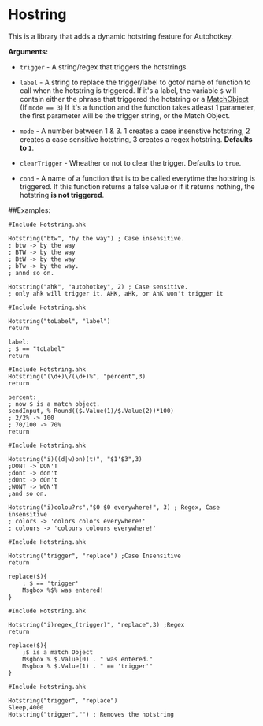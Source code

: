 Hostring
===
This is a library that adds a dynamic hotstring feature for Autohotkey.

**Arguments:**

- `trigger` - A string/regex that triggers the hotstrings.
- `label` - A string to replace the trigger/label to goto/ name of function to call when the hotstring is triggered.
			If it's a label, the variable `$` will contain either the phrase that triggered the hotstring or a [MatchObject](http://ahkscript.org/docs/commands/RegExMatch.htm#MatchObject) (If `mode == 3`)
			If it's a function and the function takes atleast 1 parameter, the first parameter will be the trigger string, or the Match Object.

- `mode` - A number between 1 & 3. 1 creates a case insenstive hotstring, 2 creates a case sensitive hotstring, 3 creates a regex hotstring. **Defaults to `1`**.
- `clearTrigger` - Wheather or not to clear the trigger. Defaults to `true`.
- `cond` - A name of a function that is to be called everytime the hotstring is triggered. If this function returns a false value or if it returns nothing, the hotstring **is not triggered**.

##Examples:
```autohotkey
#Include Hotstring.ahk

Hotstring("btw", "by the way") ; Case insensitive.
; btw -> by the way
; BTW -> by the way
; BtW -> by the way
; bTw -> by the way.
; annd so on.

Hotstring("ahk", "autohotkey", 2) ; Case sensitive. 
; only ahk will trigger it. AHK, aHk, or AhK won't trigger it
```

```autohotkey
#Include Hotstring.ahk

Hotstring("toLabel", "label")
return

label:
; $ == "toLabel"
return

```

```autohotkey
#Include Hotstring.ahk
Hotstring("(\d+)\/(\d+)%", "percent",3)
return

percent:
; now $ is a match object.
sendInput, % Round(($.Value(1)/$.Value(2))*100)
; 2/2% -> 100
; 70/100 -> 70%
return
```

```autohotkey
#Include Hotstring.ahk

Hotstring("i)((d|w)on)(t)", "$1'$3",3) 
;DONT -> DON'T
;dont -> don't
;dOnt -> dOn't
;WONT -> WON'T
;and so on.

Hotstring("i)colou?rs","$0 $0 everywhere!", 3) ; Regex, Case insensitive
; colors -> 'colors colors everywhere!'
; colours -> 'colours colours everywhere!'

```

```autohotkey
#Include Hotstring.ahk

Hotstring("trigger", "replace") ;Case Insensitive
return

replace($){
	; $ == 'trigger'
	Msgbox %$% was entered!
}
```

```autohotkey
#Include Hotstring.ahk

Hotstring("i)regex_(trigger)", "replace",3) ;Regex
return

replace($){
	;$ is a match Object
	Msgbox % $.Value(0) . " was entered."
	Msgbox % $.Value(1) . " == 'trigger'"
}
```

```autohotkey
#Include Hotstring.ahk

Hotstring("trigger", "replace")
Sleep,4000
Hotstring("trigger","") ; Removes the hotstring
```